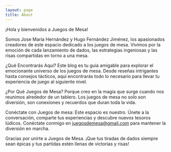 ```yaml
---
layout: page
title: About
---
```


¡Hola y bienvenidos a Juegos de Mesa!

Somos Jose María Hernández y Hugo Fernández Jiménez, los apasionados creadores de este espacio dedicado a los juegos de mesa. Vivimos por la emoción de cada lanzamiento de dados, las estrategias ingeniosas y las risas compartidas en torno a una mesa.

¿Qué Encontrarás Aquí?
Este blog es tu guía amigable para explorar el emocionante universo de los juegos de mesa. Desde reseñas intrigantes hasta consejos tácticos, aquí encontrarás todo lo necesario para llevar tu experiencia de juego al siguiente nivel.

¿Por Qué Juegos de Mesa?
Porque creo en la magia que surge cuando nos reunimos alrededor de un tablero. Los juegos de mesa no solo son diversión, son conexiones y recuerdos que duran toda la vida.

Conéctate con Juegos de mesa:
Este espacio es nuestro. Únete a la conversación, comparte tus experiencias y descubre nuevos tesoros lúdicos. Conéctate conmigo en juegosdemesa@gmail.com para mantener la diversión en marcha.

Gracias por unirte a Juegos de Mesa. ¡Que tus tiradas de dados siempre sean épicas y tus partidas estén llenas de victorias y risas!